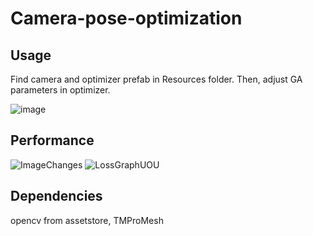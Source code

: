 # Camera-pose-optimization

## Usage
Find camera and optimizer prefab in Resources folder. 
Then, adjust GA parameters in optimizer.

![image](https://github.com/Kwan-Ho-Kim/Camera-pose-optimization/assets/112551361/057ad883-9096-415b-8ee3-e995e2f22935)


## Performance
![ImageChanges](https://github.com/Kwan-Ho-Kim/Camera-pose-optimization/assets/112551361/d3f78b62-9b28-49be-9ced-4e5ec42a5d09)
![LossGraphUOU](https://github.com/Kwan-Ho-Kim/Camera-pose-optimization/assets/112551361/12f5a859-4130-44e6-b117-98b0972098c6)


## Dependencies
opencv from assetstore, TMProMesh
